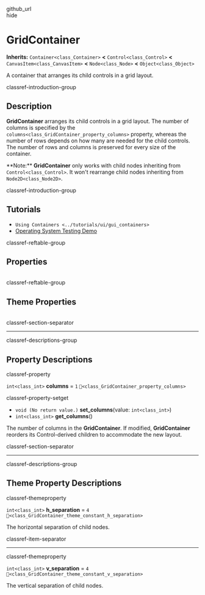 github\_url  
hide

# GridContainer

**Inherits:** `Container<class_Container>` **&lt;**
`Control<class_Control>` **&lt;** `CanvasItem<class_CanvasItem>`
**&lt;** `Node<class_Node>` **&lt;** `Object<class_Object>`

A container that arranges its child controls in a grid layout.

classref-introduction-group

## Description

**GridContainer** arranges its child controls in a grid layout. The
number of columns is specified by the
`columns<class_GridContainer_property_columns>` property, whereas the
number of rows depends on how many are needed for the child controls.
The number of rows and columns is preserved for every size of the
container.

\*\*Note:\*\* **GridContainer** only works with child nodes inheriting
from `Control<class_Control>`. It won't rearrange child nodes inheriting
from `Node2D<class_Node2D>`.

classref-introduction-group

## Tutorials

-   `Using Containers <../tutorials/ui/gui_containers>`
-   [Operating System Testing
    Demo](https://godotengine.org/asset-library/asset/2789)

classref-reftable-group

## Properties

<table>
<tbody>
<tr>
</tr>
</tbody>
</table>

classref-reftable-group

## Theme Properties

<table>
<tbody>
<tr>
</tr>
<tr>
</tr>
</tbody>
</table>

classref-section-separator

------------------------------------------------------------------------

classref-descriptions-group

## Property Descriptions

classref-property

`int<class_int>` **columns** = `1`
`🔗<class_GridContainer_property_columns>`

classref-property-setget

-   `void (No return value.)` **set\_columns**(value: `int<class_int>`)
-   `int<class_int>` **get\_columns**()

The number of columns in the **GridContainer**. If modified,
**GridContainer** reorders its Control-derived children to accommodate
the new layout.

classref-section-separator

------------------------------------------------------------------------

classref-descriptions-group

## Theme Property Descriptions

classref-themeproperty

`int<class_int>` **h\_separation** = `4`
`🔗<class_GridContainer_theme_constant_h_separation>`

The horizontal separation of child nodes.

classref-item-separator

------------------------------------------------------------------------

classref-themeproperty

`int<class_int>` **v\_separation** = `4`
`🔗<class_GridContainer_theme_constant_v_separation>`

The vertical separation of child nodes.
